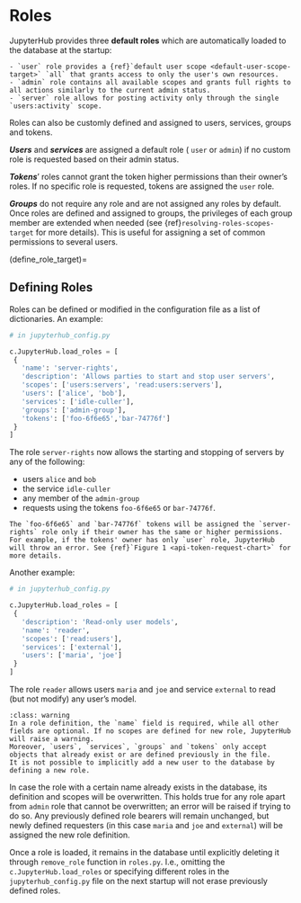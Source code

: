 # Roles
JupyterHub provides three **default roles** which are automatically loaded to the database at the startup:

```{admonition} **Default roles**
- `user` role provides a {ref}`default user scope <default-user-scope-target>` `all` that grants access to only the user's own resources.
- `admin` role contains all available scopes and grants full rights to all actions similarly to the current admin status.
- `server` role allows for posting activity only through the single `users:activity` scope.
```

Roles can also be customly defined and assigned to users, services, groups and tokens. 

**_Users_** and **_services_** are assigned a default role ( `user` or `admin`)  if no custom role is requested based on their admin status.

**_Tokens_**’ roles cannot grant the token higher permissions than their owner’s roles. If no specific role is requested, tokens are assigned the `user` role. 

**_Groups_** do not require any role and are not assigned any roles by default. Once roles are defined and assigned to groups, the privileges of each group member are extended when needed (see {ref}`resolving-roles-scopes-target` for more details). This is useful for assigning a set of common permissions to several users.

(define_role_target)=
## Defining Roles

Roles can be defined or modified in the configuration file as a list of dictionaries. An example:
```python
# in jupyterhub_config.py

c.JupyterHub.load_roles = [
 {
   'name': 'server-rights',
   'description': 'Allows parties to start and stop user servers',
   'scopes': ['users:servers', 'read:users:servers'],
   'users': ['alice', 'bob'],
   'services': ['idle-culler'],
   'groups': ['admin-group'],
   'tokens': ['foo-6f6e65','bar-74776f']
 }
]
```
The role `server-rights` now allows the starting and stopping of servers by any of the following:
- users `alice` and `bob`
- the service `idle-culler`
- any member of the `admin-group`
- requests using the tokens `foo-6f6e65` or `bar-74776f`.
```{note}
The `foo-6f6e65` and `bar-74776f` tokens will be assigned the `server-rights` role only if their owner has the same or higher permissions. For example, if the tokens' owner has only `user` role, JupyterHub will throw an error. See {ref}`Figure 1 <api-token-request-chart>` for more details.
```

Another example:
```python
# in jupyterhub_config.py

c.JupyterHub.load_roles = [
 {
   'description': 'Read-only user models',
   'name': 'reader',
   'scopes': ['read:users'],
   'services': ['external'],
   'users': ['maria', 'joe']
 }
]
```

The role `reader` allows users `maria` and `joe` and service `external` to read (but not modify) any user’s model.

```{admonition} Requirements
:class: warning
In a role definition, the `name` field is required, while all other fields are optional. If no scopes are defined for new role, JupyterHub will raise a warning.
Moreover, `users`, `services`, `groups` and `tokens` only accept objects that already exist or are defined previously in the file.
It is not possible to implicitly add a new user to the database by defining a new role.
```

In case the role with a certain name already exists in the database, its definition and scopes will be overwritten. This holds true for any role apart from `admin` role that cannot be overwritten; an error will be raised if trying to do so.
Any previously defined role bearers will remain unchanged, but newly defined requesters (in this case `maria` and `joe` and `external`) will be assigned the new role definition.

Once a role is loaded, it remains in the database until explicitly deleting it through `remove_role` function in `roles.py`. I.e., omitting the `c.JupyterHub.load_roles` or specifying different roles in the `jupyterhub_config.py` file on the next startup will not erase previously defined roles.

